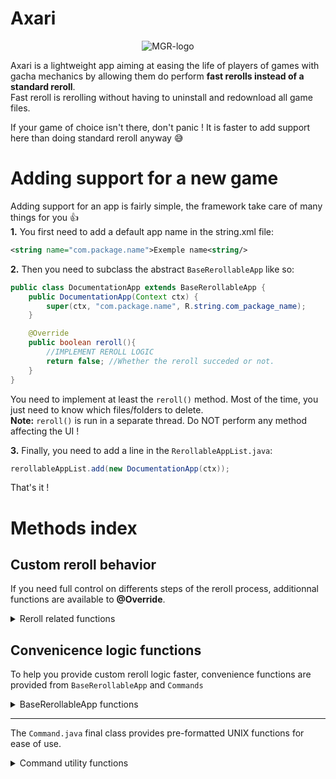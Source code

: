 # Axari
<p align="center"><img src="https://i.ibb.co/r3dDvW9/MGR-logo.png" alt="MGR-logo" border="0"></p>

Axari is a lightweight app aiming at easing the life of players of games with gacha mechanics by allowing them do perform **fast rerolls instead of a standard reroll**. <br>
Fast reroll is rerolling without having to uninstall and redownload all game files.

If your game of choice isn't there, don't panic !
It is faster to add support here than doing standard reroll anyway :sweat_smile:


# Adding support for a new game
Adding support for an app is fairly simple, the framework take care of many things for you :thumbsup: <br>
**1.** You first need to add a default app name in the string.xml file:
``` xml
<string name="com.package.name">Exemple name<string/>
```
**2.** Then you need to subclass the abstract `BaseRerollableApp` like so:
```java
public class DocumentationApp extends BaseRerollableApp {  
	public DocumentationApp(Context ctx) {  
		super(ctx, "com.package.name", R.string.com_package_name);  
	}  

	@Override  
	public boolean reroll(){
		//IMPLEMENT REROLL LOGIC
		return false; //Whether the reroll succeded or not.  
	}  
}
```
You need to implement at least the `reroll()` method.
Most of the time, you just need to know which files/folders to delete. <br>
**Note:** `reroll()` is run in a separate thread. Do NOT perform any method affecting the UI !

**3.** Finally, you need to add a line in the `RerollableAppList.java`:
```java
rerollableAppList.add(new DocumentationApp(ctx));
```

That's it !


# Methods index

## Custom reroll behavior
If you need full control on differents steps of the reroll process, additionnal functions are available to **@Override**.
<details> <summary>Reroll related functions</summary>

```java
public void onPreReroll()
```
Called before  `reroll()` on the UI Thread
Use it to prepare the reroll or fix pottential issues that could occur during the reroll if not taken care of.
The default behavior kills the app about to be rerolled.

---
```java
public boolean reroll()
```
The reroll method itself, running on a separate Thread from the UI Thread.
**You have to implement the reroll custom logic here.**

**@return**: Whether or not the reroll succeeded.

---
```java
public boolean onPostReroll(boolean success)
```
Called after `reroll()` on the UI Thread.
**@success**: Whether or not `reroll()` succeeded

---
```java
public void onRerollSuccess()
```
Called if the the reroll succeeded, on the UI Thread.

---
```java
public void onRerollFail()
```
Called if the reroll failed, on the UI Thread

</details>

## Convenicence logic functions
To help you provide custom reroll logic faster, convenience functions are provided from `BaseRerollableApp` and `Commands`

<details><summary>BaseRerollableApp functions</summary>

```java
final public String getPrivateDataDir()
```
**@return:** The app private data directory *(Traditionally /data/data/com.package.name)*

---
```java
final public String getPublicDataDir()
```
**@return:** The app public data dir *(Traditionally /sdcard/Android/com.package.name)*

---
```java
final public String getAppName()
```
**@return:** The app name, either the default one or the official one if the app is available.

---
```java
final public String getAppPackageName()
```
**@return:** The app package name.

</details>

---
The `Command.java`  final class provides pre-formatted UNIX functions for ease of use.
<details> <summary>Command utility functions</summary>

---
```java
final public static boolean removeFile(String filePath)
```
Force remove the file at the provided path
**@return:** Whether the command succeeded

---
```java
final public static boolean removeFolder(String folderPath)
```
Force remove the folder at the provided path, regardless of its content.
**@return:** Whether the command succeeded

---
```java
final public static boolean execute(String command)
```
Execute the given UNIX command as a Super-User.
**@return:** Whether the command succeeded
</details>
